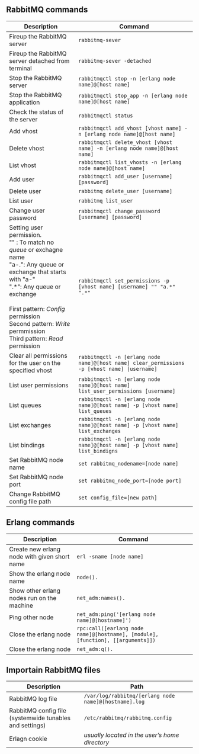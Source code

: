 ## RabbitMQ commands
| Description | Command |
|------------------|-----------------|
| Fireup the RabbitMQ server     | `rabbitmq-sever`    | 
| Fireup the RabbitMQ server detached from terminal    | `rabbitmq-sever -detached`    | 
| Stop the RabbitMQ server     | `rabbitmqctl stop -n [erlang node name]@[host name]`    |
| Stop the RabbitMQ application     | `rabbitmqctl stop_app -n [erlang node name]@[host name]`    |
| Check the status of the server     | `rabbitmqctl status`     |
| Add vhost     | `rabbitmqctl add_vhost [vhost name] -n [erlang node name]@[host name]`     |
| Delete vhost     | `rabbitmqctl delete_vhost [vhost name] -n [erlang node name]@[host name]`     |
| List vhost     | `rabbitmqctl list_vhosts -n [erlang node name]@[host name]`     |
| Add user     | `rabbitmqctl add_user [username] [password]`     |
| Delete user     | `rabbitmq delete_user [username]`     |
| List user     | `rabbitmq list_user`    |
| Change user password     | `rabbitmqctl change_password [username] [password]`    |
| Setting user permission. <br>"" : To match no *queue* or exchagne name <br> "a-.": Any queue or exchange that starts with "a-" <br> ".*": Any queue or exchange <br><br> First pattern: *Config* permission <br> Second pattern: *Write* permmission <br> Third pattern: *Read* permission | `rabbitmqctl set_permissions -p [vhost name] [username] "" "a.*" ".*"`     |
| Clear all permissions for the user on the specified vhost     | `rabbitmqctl -n [erlang node name]@[host name] clear_permissions -p [vhost name] [username]`    |
| List user permissions    | `rabbitmqctl -n [erlang node name]@[host name] list_user_permissions [username]`    |
| List queues     | `rabbitmqctl -n [erlang node name]@[host name] -p [vhost name] list_queues`    |
| List exchanges     | `rabbitmqctl -n [erlang node name]@[host name] -p [vhost name] list_exchanges`    |
| List bindings     | `rabbitmqctl -n [erlang node name]@[host name] -p [vhost name] list_bindigns`    |
| Set RabbitMQ node name     | `set rabbitmq_nodename=[node name]`    |
| Set RabbitMQ node port     | `set rabbitmq_node_port=[node port]`    |
| Change RabbitMQ config file path     | `set config_file=[new path]`    |

## Erlang commands
| Description | Command |
|------------------|-----------------|
|  Create new erlang node with given short name    | `erl -sname [node name]`    |
|  Show the erlang node name    | `node().`    |
|  Show other erlang nodes run on the machine    | `net_adm:names().`    |
|  Ping other node    | `net_adm:ping('[erlang node name]@[hostname]')`    |
|  Close the erlang node    | `rpc:call([earlang node name]@[hostname], [module], [function], [[arguments]])`    |  
|  Close the erlang node    | `net_adm:q().`    |  

## Importain RabbitMQ files
| Description | Path |
|------------------|-----------------|
|  RabbitMQ log file    | `/var/log/rabbitmq/[erlang node name]@[hostname].log`    |
|  RabbitMQ config file (systemwide tunables and settings)    | `/etc/rabbitmq/rabbitmq.config`    |
|  Erlagn cookie    | *usually located in the user’s home directory*    |
